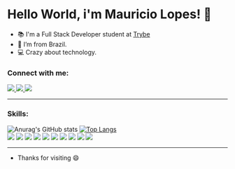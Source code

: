 # Hello World, i'm Mauricio Lopes! 👋

- :books: I'm a Full Stack Developer student at [Trybe](https://www.betrybe.com/)
- :house_with_garden: I’m from Brazil.
- 💻 Crazy about technology.

### Connect with me:
<a href="mailto:mlopeesz@gmail.com">
  <img src="https://img.shields.io/badge/Gmail-D14836?style=for-the-badge&logo=gmail&logoColor=white" />
</a>
<a href="https://www.linkedin.com/in/mlopeesz/">
  <img src="https://img.shields.io/badge/LinkedIn-0077B5?style=for-the-badge&logo=linkedin&logoColor=white" />
</a>
<a href="https://www.instagram.com/mlopeso_/">
  <img src="https://img.shields.io/badge/Instagram-E4405F?style=for-the-badge&logo=instagram&logoColor=white" />
</a>
<hr>

### Skills:
![Anurag's GitHub stats](https://github-readme-stats.vercel.app/api?username=mlopeesz&show_icons=true&theme=nord&count_private=true)
[![Top Langs](https://github-readme-stats.vercel.app/api/top-langs/?username=mlopeesz&theme=nord&layout=compact)](https://github.com/anuraghazra/github-readme-stats)<br>
<img src="https://img.shields.io/badge/Ubuntu-141321?style=for-the-badge&logo=ubuntu&logoColor=fe428e" />
<img src="https://img.shields.io/badge/Terminal-141321?style=for-the-badge&logo=WindowsTerminal&logoColor=fe428e" />
<img src="https://img.shields.io/badge/Git-141321?style=for-the-badge&logo=git&logoColor=fe428e" />
<img src="https://img.shields.io/badge/html5-141321?style=for-the-badge&logo=html5&logoColor=fe428e" />
<img src="https://img.shields.io/badge/css3-141321?style=for-the-badge&logo=css3&logoColor=fe428e" />
<img src="https://img.shields.io/badge/javascript-141321?style=for-the-badge&logo=javascript&logoColor=fe428e" />
<img src="https://img.shields.io/badge/react-141321?style=for-the-badge&logo=react&logoColor=fe428e" />
<img src="https://img.shields.io/badge/redux-141321?style=for-the-badge&logo=redux&logoColor=fe428e" />
<img src="https://img.shields.io/badge/docker-141321?style=for-the-badge&logo=docker&logoColor=fe428e" />
<img src="https://img.shields.io/badge/nodejs-141321?style=for-the-badge&logo=node.js&logoColor=fe428e" />
<hr>

- Thanks for visiting 😄
